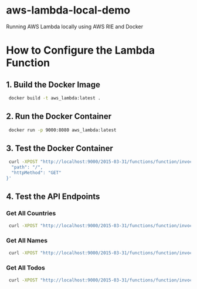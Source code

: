 # aws-lambda-local-demo
Running AWS Lambda locally using AWS RIE and Docker

# How to Configure the Lambda Function

## 1. Build the Docker Image
```sh
 docker build -t aws_lambda:latest .
```

## 2. Run the Docker Container
```sh
 docker run -p 9000:8080 aws_lambda:latest
```

## 3. Test the Docker Container
```sh
 curl -XPOST "http://localhost:9000/2015-03-31/functions/function/invocations" -d '{
  "path": "/",
  "httpMethod": "GET"
}'
```

## 4. Test the API Endpoints

### Get All Countries
```sh
 curl -XPOST "http://localhost:9000/2015-03-31/functions/function/invocations" -d '{"httpMethod": "GET", "path": "/countries"}'
```

### Get All Names
```sh
 curl -XPOST "http://localhost:9000/2015-03-31/functions/function/invocations" -d '{"httpMethod": "GET", "path": "/names"}'
```

### Get All Todos
```sh
 curl -XPOST "http://localhost:9000/2015-03-31/functions/function/invocations" -d '{"httpMethod": "GET", "path": "/todos"}'
```

